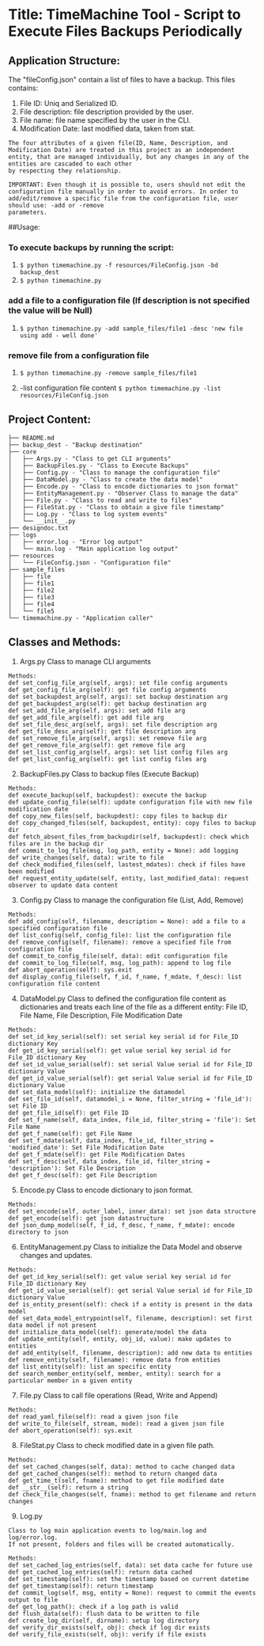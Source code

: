 # Title: TimeMachine Tool - Script to Execute Files Backups Periodically

## Application Structure:
The "fileConfig.json" contain a list of files to have a backup. This files contains:
1. File ID: Uniq and Serialized ID.
2. File description: file description provided by the user.
3. File name: file name specified by the user in the CLI.
4. Modification Date: last modified data, taken from stat.

```
The four attributes of a given file(ID, Name, Description, and Modification Date) are treated in this project as an independent entity, that are managed individually, but any changes in any of the entities are cascaded to each other
by respecting they relationship.

IMPORTANT: Even though it is possible to, users should not edit the configuration file manually in order to avoid errors. In order to add/edit/remove a specific file from the configuration file, user should use: -add or -remove
parameters.
```

##Usage:

### To execute backups by running the script:
1. `$ python timemachine.py -f resources/FileConfig.json -bd backup_dest`
2. `$ python timemachine.py`

### add a file to a configuration file (If description is not specified the value will be Null)
1. `$ python timemachine.py -add sample_files/file1 -desc 'new file using add - well done'`

### remove file from a configuration file
1. `$ python timemachine.py -remove sample_files/file1`

1. -list configuration file content
`$ python timemachine.py -list resources/FileConfig.json`

## Project Content:
```
├── README.md
├── backup_dest - "Backup destination"
├── core
│   ├── Args.py - "Class to get CLI arguments"
│   ├── BackupFiles.py - "Class to Execute Backups"
│   ├── Config.py - "Class to manage the configuration file"
│   ├── DataModel.py - "Class to create the data model"
│   ├── Encode.py - "Class to encode dictionaries to json format"
│   ├── EntityManagement.py - "Observer Class to manage the data"
│   ├── File.py - "Class to read and write to files"
│   ├── FileStat.py - "Class to obtain a give file timestamp"
│   ├── Log.py - "Class to log system events"
│   └── __init__.py
├── designdoc.txt
├── logs
│   ├── error.log - "Error log output"
│   └── main.log - "Main application log output"
├── resources
│   └── FileConfig.json - "Configuration file"
├── sample_files
│   ├── file
│   ├── file1
│   ├── file2
│   ├── file3
│   ├── file4
│   └── file5
└── timemachine.py - "Application caller"
```

## Classes and Methods:

1. Args.py
Class to manage CLI arguments
```
Methods:
def set_config_file_arg(self, args): set file config arguments
def get_config_file_arg(self): get file config arguments
def set_backupdest_arg(self, args): set backup destination arg
def get_backupdest_arg(self): get backup destination arg
def set_add_file_arg(self, args): set add file arg
def get_add_file_arg(self): get add file arg
def set_file_desc_arg(self, args): set file description arg
def get_file_desc_arg(self): get file description arg
def set_remove_file_arg(self, args): set remove file arg
def get_remove_file_arg(self): get remove file arg
def set_list_config_arg(self, args): set list config files arg
def get_list_config_arg(self): get list config files arg
```


2. BackupFiles.py
Class to backup files (Execute Backup)
```
Methods:
def execute_backup(self, backupdest): execute the backup
def update_config_file(self): update configuration file with new file modification date
def copy_new_files(self, backupdest): copy files to backup dir
def copy_changed_files(self, backupdest, entity): copy files to backup dir
def fetch_absent_files_from_backupdir(self, backupdest): check which files are in the backup dir
def commit_to_log_file(msg, log_path, entity = None): add logging
def write_changes(self, data): write to file
def check_modified_files(self, lastest_mdates): check if files have been modified
def request_entity_update(self, entity, last_modified_data): request observer to update data content
```

3. Config.py
Class to manage the configuration file (List, Add, Remove)
```
Methods:
def add_config(self, filename, description = None): add a file to a specified configuration file
def list_config(self, config_file): list the configuration file
def remove_config(self, filename): remove a specified file from configuration file
def commit_to_config_file(self, data): edit configuration file
def commit_to_log_file(self, msg, log_path): append to log file
def abort_operation(self): sys.exit
def display_config_file(self, f_id, f_name, f_mdate, f_desc): list configuration file content
```

4. DataModel.py
Class to defined the configuration file content as dictionaries and treats each line of the file
as a different entity: File ID, File Name, File Description, File Modification Date
```
Methods:
def set_id_key_serial(self): set serial key serial id for File_ID dictionary Key
def get_id_key_serial(self): get value serial key serial id for File_ID dictionary Key
def set_id_value_serial(self): set serial Value serial id for File_ID dictionary Value
def get_id_value_serial(self): get serial Value serial id for File_ID dictionary Value
def set_data_model(self): initialize the datamodel
def set_file_id(self, datamodel_i = None, filter_string = 'file_id'): set File ID
def get_file_id(self): get File ID
def set_f_name(self, data_index, file_id, filter_string = 'file'): Set File Name
def get_f_name(self): get File Name
def set_f_mdate(self, data_index, file_id, filter_string = 'modified_date'): Set File Modification Date
def get_f_mdate(self): get File Modification Dates
def set_f_desc(self, data_index, file_id, filter_string = 'description'): Set File Description
def get_f_desc(self): get File Description
```

5. Encode.py
Class to encode dictionary to json format.
```
Methods:
def set_encode(self, outer_label, inner_data): set json data structure
def get_encode(self): get json datastructure
def json_dump_model(self, f_id, f_desc, f_name, f_mdate): encode directory to json
```

6. EntityManagement.py
Class to initialize the Data Model and observe changes and updates.
```
Methods:
def get_id_key_serial(self): get value serial key serial id for File_ID dictionary Key
def get_id_value_serial(self): get serial Value serial id for File_ID dictionary Value
def is_entity_present(self): check if a entity is present in the data model
def set_data_model_entrypoint(self, filename, description): set first data model if not present
def initialize_data_model(self): generate/model the data
def update_entity(self, entity, obj_id, value): make updates to entities
def add_entity(self, filename, description): add new data to entities
def remove_entity(self, filename): remove data from entities
def list_entity(self): list an specific entity
def search_member_entity(self, member, entity): search for a particular member in a given entity
```

7. File.py
Class to call file operations (Read, Write and Append)
```
Methods:
def read_yaml_file(self): read a given json file
def write_to_file(self, stream, mode): read a given json file
def abort_operation(self): sys.exit
```

8. FileStat.py
Class to check modified date in a given file path.
```
Methods:
def set_cached_changes(self, data): method to cache changed data
def get_cached_changes(self): method to return changed data
def get_time_t(self, fname): method to get file modified date
def __str__(self): return a string
def check_file_changes(self, fname): method to get filename and return changes
```

9. Log.py
```
Class to log main application events to log/main.log and log/error.log.
If not present, folders and files will be created automatically.

Methods:
def set_cached_log_entries(self, data): set data cache for future use
def get_cached_log_entries(self): return data cached
def set_timestamp(self): set the timestamp based on current datetime
def get_timestamp(self): return timestamp
def commit_log(self, msg, entity = None): request to commit the events output to file
def get_log_path(): check if a log path is valid
def flush_data(self): flush data to be written to file
def create_log_dir(self, dirname): setup log directory
def verify_dir_exists(self, obj): check if log dir exists
def verify_file_exists(self, obj): verify if file exists
```
